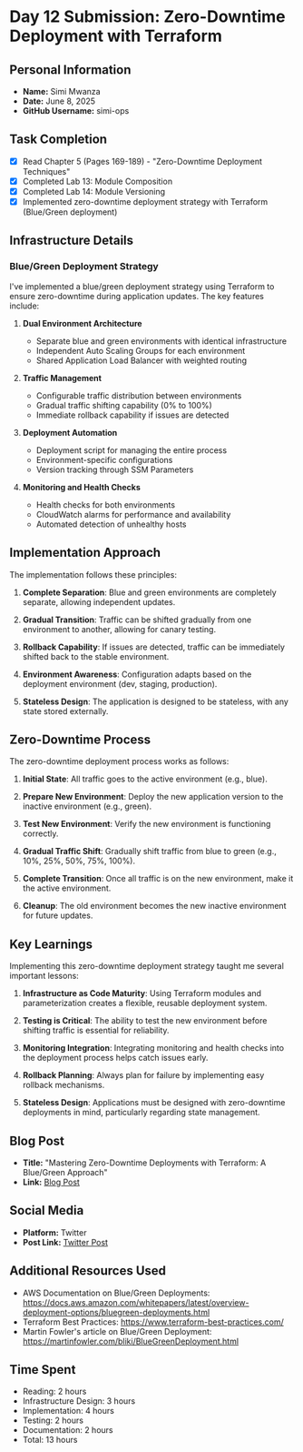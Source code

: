 # Day 12 Submission: Zero-Downtime Deployment with Terraform

## Personal Information
- **Name:** Simi Mwanza
- **Date:** June 8, 2025
- **GitHub Username:** simi-ops

## Task Completion
- [x] Read Chapter 5 (Pages 169-189) - "Zero-Downtime Deployment Techniques"
- [x] Completed Lab 13: Module Composition
- [x] Completed Lab 14: Module Versioning
- [x] Implemented zero-downtime deployment strategy with Terraform (Blue/Green deployment)

## Infrastructure Details

### Blue/Green Deployment Strategy
I've implemented a blue/green deployment strategy using Terraform to ensure zero-downtime during application updates. The key features include:

1. **Dual Environment Architecture**
   - Separate blue and green environments with identical infrastructure
   - Independent Auto Scaling Groups for each environment
   - Shared Application Load Balancer with weighted routing

2. **Traffic Management**
   - Configurable traffic distribution between environments
   - Gradual traffic shifting capability (0% to 100%)
   - Immediate rollback capability if issues are detected

3. **Deployment Automation**
   - Deployment script for managing the entire process
   - Environment-specific configurations
   - Version tracking through SSM Parameters

4. **Monitoring and Health Checks**
   - Health checks for both environments
   - CloudWatch alarms for performance and availability
   - Automated detection of unhealthy hosts

## Implementation Approach

The implementation follows these principles:

1. **Complete Separation**: Blue and green environments are completely separate, allowing independent updates.

2. **Gradual Transition**: Traffic can be shifted gradually from one environment to another, allowing for canary testing.

3. **Rollback Capability**: If issues are detected, traffic can be immediately shifted back to the stable environment.

4. **Environment Awareness**: Configuration adapts based on the deployment environment (dev, staging, production).

5. **Stateless Design**: The application is designed to be stateless, with any state stored externally.

## Zero-Downtime Process

The zero-downtime deployment process works as follows:

1. **Initial State**: All traffic goes to the active environment (e.g., blue).

2. **Prepare New Environment**: Deploy the new application version to the inactive environment (e.g., green).

3. **Test New Environment**: Verify the new environment is functioning correctly.

4. **Gradual Traffic Shift**: Gradually shift traffic from blue to green (e.g., 10%, 25%, 50%, 75%, 100%).

5. **Complete Transition**: Once all traffic is on the new environment, make it the active environment.

6. **Cleanup**: The old environment becomes the new inactive environment for future updates.

## Key Learnings

Implementing this zero-downtime deployment strategy taught me several important lessons:

1. **Infrastructure as Code Maturity**: Using Terraform modules and parameterization creates a flexible, reusable deployment system.

2. **Testing is Critical**: The ability to test the new environment before shifting traffic is essential for reliability.

3. **Monitoring Integration**: Integrating monitoring and health checks into the deployment process helps catch issues early.

4. **Rollback Planning**: Always plan for failure by implementing easy rollback mechanisms.

5. **Stateless Design**: Applications must be designed with zero-downtime deployments in mind, particularly regarding state management.

## Blog Post
- **Title:** "Mastering Zero-Downtime Deployments with Terraform: A Blue/Green Approach"
- **Link:** [Blog Post](https://simiops.hashnode.dev/mastering-zero-downtime-deployments-with-terraform)

## Social Media
- **Platform:** Twitter
- **Post Link:** [Twitter Post](https://x.com/simi_mwanza/status/1934580430474473850)

## Additional Resources Used
- AWS Documentation on Blue/Green Deployments: https://docs.aws.amazon.com/whitepapers/latest/overview-deployment-options/bluegreen-deployments.html
- Terraform Best Practices: https://www.terraform-best-practices.com/
- Martin Fowler's article on Blue/Green Deployment: https://martinfowler.com/bliki/BlueGreenDeployment.html

## Time Spent
- Reading: 2 hours
- Infrastructure Design: 3 hours
- Implementation: 4 hours
- Testing: 2 hours
- Documentation: 2 hours
- Total: 13 hours
